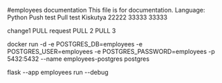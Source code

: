 #employees documentation
This file is for documentation.
Language: Python
Push test
Pull test
Kiskutya
22222
33333
33333

change1 
PULL request
PULL 2
PULL 3

docker run -d -e POSTGRES_DB=employees -e POSTGRES_USER=employees  -e POSTGRES_PASSWORD=employees  -p 5432:5432  --name employees-postgres postgres

flask --app employees run --debug